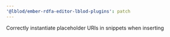 ```yaml
---
'@lblod/ember-rdfa-editor-lblod-plugins': patch
---
```


Correctly instantiate placeholder URIs in snippets when inserting
